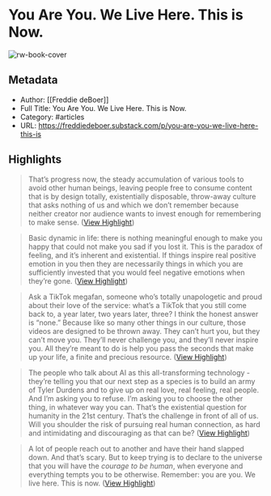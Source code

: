 # You Are You. We Live Here. This is Now.

![rw-book-cover](https://substackcdn.com/image/fetch/w_1200,h_600,c_limit,f_jpg,q_auto:good,fl_progressive:steep/https%3A%2F%2Fsubstack-post-media.s3.amazonaws.com%2Fpublic%2Fimages%2Fafc35a4e-d3dc-4566-895f-157280b45a70_1644x1529.png)

## Metadata
- Author: [[Freddie deBoer]]
- Full Title: You Are You. We Live Here. This is Now.
- Category: #articles
- URL: https://freddiedeboer.substack.com/p/you-are-you-we-live-here-this-is

## Highlights

> That’s progress now, the steady accumulation of various tools to avoid other human beings, leaving people free to consume content that is by design totally, existentially disposable, throw-away culture that asks nothing of us and which we don’t remember because neither creator nor audience wants to invest enough for remembering to make sense. ([View Highlight](https://read.readwise.io/read/01gxagp1eebj5fn5kj3p49k6nv))


> Basic dynamic in life: there is nothing meaningful enough to make you happy that could not make you sad if you lost it. This is the paradox of feeling, and it’s inherent and existential. If things inspire real positive emotion in you then they are necessarily things in which you are sufficiently invested that you would feel negative emotions when they’re gone. ([View Highlight](https://read.readwise.io/read/01gxagpy4b1bscg44ay2cb5x85))


> Ask a TikTok megafan, someone who’s totally unapologetic and proud about their love of the service: what’s a TikTok that you still come back to, a year later, two years later, three? I think the honest answer is “none.” Because like so many other things in our culture, those videos are designed to be thrown away. They can’t hurt you, but they can’t move you. They’ll never challenge you, and they’ll never inspire you. All they’re meant to do is help you pass the seconds that make up your life, a finite and precious resource. ([View Highlight](https://read.readwise.io/read/01gxagryken028169gmnp2dqwr))


> The people who talk about AI as this all-transforming technology - they’re telling you that our next step as a species is to build an army of Tyler Durdens and to give up on real love, real feeling, real people. And I’m asking you to refuse. I’m asking you to choose the other thing, in whatever way you can. That’s the existential question for humanity in the 21st century. That’s the challenge in front of all of us. Will you shoulder the risk of pursuing real human connection, as hard and intimidating and discouraging as that can be? ([View Highlight](https://read.readwise.io/read/01gxazksvxncx1yqczartxw6ak))


> A lot of people reach out to another and have their hand slapped down. And that’s scary. But to keep trying is to declare to the universe that you will have the *courage to be human*, when everyone and everything tempts you to be otherwise. Remember: you are you. We live here. This is now. ([View Highlight](https://read.readwise.io/read/01gxazp3y7xnmanh5h0by3h6v7))

